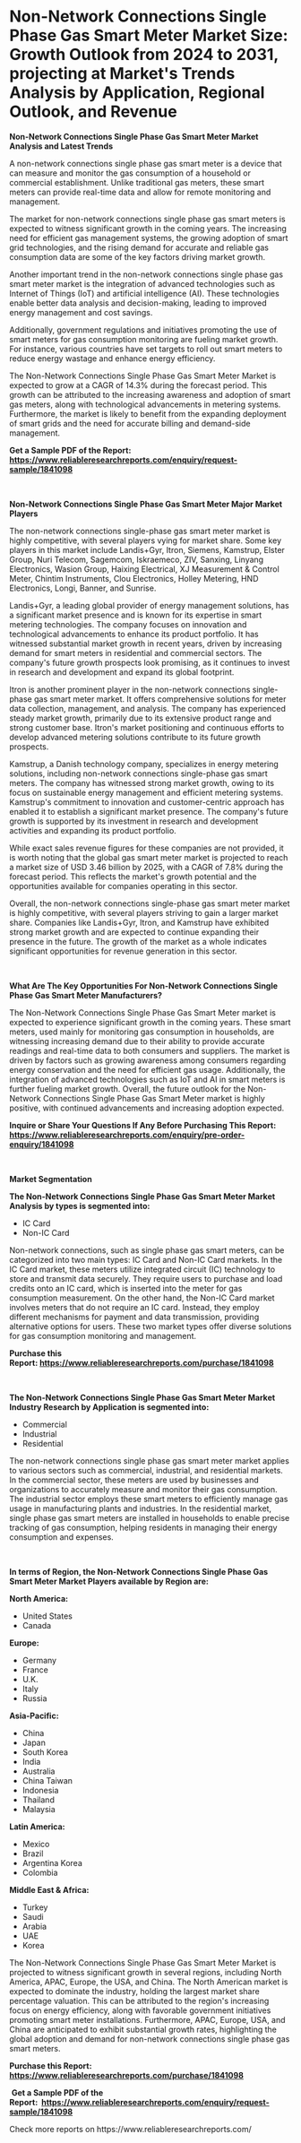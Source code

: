 <p><h1>Non-Network Connections Single Phase Gas Smart Meter Market Size: Growth Outlook from 2024 to 2031, projecting at Market's Trends Analysis by Application, Regional Outlook, and Revenue</h1></p><p><strong>Non-Network Connections Single Phase Gas Smart Meter Market Analysis and Latest Trends</strong></p>
<p><p>A non-network connections single phase gas smart meter is a device that can measure and monitor the gas consumption of a household or commercial establishment. Unlike traditional gas meters, these smart meters can provide real-time data and allow for remote monitoring and management.</p><p>The market for non-network connections single phase gas smart meters is expected to witness significant growth in the coming years. The increasing need for efficient gas management systems, the growing adoption of smart grid technologies, and the rising demand for accurate and reliable gas consumption data are some of the key factors driving market growth.</p><p>Another important trend in the non-network connections single phase gas smart meter market is the integration of advanced technologies such as Internet of Things (IoT) and artificial intelligence (AI). These technologies enable better data analysis and decision-making, leading to improved energy management and cost savings.</p><p>Additionally, government regulations and initiatives promoting the use of smart meters for gas consumption monitoring are fueling market growth. For instance, various countries have set targets to roll out smart meters to reduce energy wastage and enhance energy efficiency.</p><p>The Non-Network Connections Single Phase Gas Smart Meter Market is expected to grow at a CAGR of 14.3% during the forecast period. This growth can be attributed to the increasing awareness and adoption of smart gas meters, along with technological advancements in metering systems. Furthermore, the market is likely to benefit from the expanding deployment of smart grids and the need for accurate billing and demand-side management.</p></p>
<p><strong>Get a Sample PDF of the Report:&nbsp; <a href="https://www.reliableresearchreports.com/enquiry/request-sample/1841098">https://www.reliableresearchreports.com/enquiry/request-sample/1841098</a></strong></p>
<p>&nbsp;</p>
<p><strong>Non-Network Connections Single Phase Gas Smart Meter Major Market Players</strong></p>
<p><p>The non-network connections single-phase gas smart meter market is highly competitive, with several players vying for market share. Some key players in this market include Landis+Gyr, Itron, Siemens, Kamstrup, Elster Group, Nuri Telecom, Sagemcom, Iskraemeco, ZIV, Sanxing, Linyang Electronics, Wasion Group, Haixing Electrical, XJ Measurement & Control Meter, Chintim Instruments, Clou Electronics, Holley Metering, HND Electronics, Longi, Banner, and Sunrise.</p><p>Landis+Gyr, a leading global provider of energy management solutions, has a significant market presence and is known for its expertise in smart metering technologies. The company focuses on innovation and technological advancements to enhance its product portfolio. It has witnessed substantial market growth in recent years, driven by increasing demand for smart meters in residential and commercial sectors. The company's future growth prospects look promising, as it continues to invest in research and development and expand its global footprint.</p><p>Itron is another prominent player in the non-network connections single-phase gas smart meter market. It offers comprehensive solutions for meter data collection, management, and analysis. The company has experienced steady market growth, primarily due to its extensive product range and strong customer base. Itron's market positioning and continuous efforts to develop advanced metering solutions contribute to its future growth prospects.</p><p>Kamstrup, a Danish technology company, specializes in energy metering solutions, including non-network connections single-phase gas smart meters. The company has witnessed strong market growth, owing to its focus on sustainable energy management and efficient metering systems. Kamstrup's commitment to innovation and customer-centric approach has enabled it to establish a significant market presence. The company's future growth is supported by its investment in research and development activities and expanding its product portfolio.</p><p>While exact sales revenue figures for these companies are not provided, it is worth noting that the global gas smart meter market is projected to reach a market size of USD 3.46 billion by 2025, with a CAGR of 7.8% during the forecast period. This reflects the market's growth potential and the opportunities available for companies operating in this sector.</p><p>Overall, the non-network connections single-phase gas smart meter market is highly competitive, with several players striving to gain a larger market share. Companies like Landis+Gyr, Itron, and Kamstrup have exhibited strong market growth and are expected to continue expanding their presence in the future. The growth of the market as a whole indicates significant opportunities for revenue generation in this sector.</p></p>
<p>&nbsp;</p>
<p><strong>What Are The Key Opportunities For Non-Network Connections Single Phase Gas Smart Meter Manufacturers?</strong></p>
<p><p>The Non-Network Connections Single Phase Gas Smart Meter market is expected to experience significant growth in the coming years. These smart meters, used mainly for monitoring gas consumption in households, are witnessing increasing demand due to their ability to provide accurate readings and real-time data to both consumers and suppliers. The market is driven by factors such as growing awareness among consumers regarding energy conservation and the need for efficient gas usage. Additionally, the integration of advanced technologies such as IoT and AI in smart meters is further fueling market growth. Overall, the future outlook for the Non-Network Connections Single Phase Gas Smart Meter market is highly positive, with continued advancements and increasing adoption expected.</p></p>
<p><strong>Inquire or Share Your Questions If Any Before Purchasing This Report: <a href="https://www.reliableresearchreports.com/enquiry/pre-order-enquiry/1841098">https://www.reliableresearchreports.com/enquiry/pre-order-enquiry/1841098</a></strong></p>
<p>&nbsp;</p>
<p><strong>Market Segmentation</strong></p>
<p><strong>The Non-Network Connections Single Phase Gas Smart Meter Market Analysis by types is segmented into:</strong></p>
<p><ul><li>IC Card</li><li>Non-IC Card</li></ul></p>
<p><p>Non-network connections, such as single phase gas smart meters, can be categorized into two main types: IC Card and Non-IC Card markets. In the IC Card market, these meters utilize integrated circuit (IC) technology to store and transmit data securely. They require users to purchase and load credits onto an IC card, which is inserted into the meter for gas consumption measurement. On the other hand, the Non-IC Card market involves meters that do not require an IC card. Instead, they employ different mechanisms for payment and data transmission, providing alternative options for users. These two market types offer diverse solutions for gas consumption monitoring and management.</p></p>
<p><strong>Purchase this Report:&nbsp;<a href="https://www.reliableresearchreports.com/purchase/1841098">https://www.reliableresearchreports.com/purchase/1841098</a></strong></p>
<p>&nbsp;</p>
<p><strong>The Non-Network Connections Single Phase Gas Smart Meter Market Industry Research by Application is segmented into:</strong></p>
<p><ul><li>Commercial</li><li>Industrial</li><li>Residential</li></ul></p>
<p><p>The non-network connections single phase gas smart meter market applies to various sectors such as commercial, industrial, and residential markets. In the commercial sector, these meters are used by businesses and organizations to accurately measure and monitor their gas consumption. The industrial sector employs these smart meters to efficiently manage gas usage in manufacturing plants and industries. In the residential market, single phase gas smart meters are installed in households to enable precise tracking of gas consumption, helping residents in managing their energy consumption and expenses.</p></p>
<p>&nbsp;</p>
<p><strong>In terms of Region, the Non-Network Connections Single Phase Gas Smart Meter Market Players available by Region are:</strong></p>
<p>
    <p> <strong> North America: </strong>
        <ul>
            <li>United States</li>
            <li>Canada</li>
        </ul>
        </p> 
    <p> <strong> Europe: </strong>
        <ul>
            <li>Germany</li>
            <li>France</li>
            <li>U.K.</li>
            <li>Italy</li>
            <li>Russia</li>
        </ul>
        </p> 
    <p> <strong> Asia-Pacific: </strong>
        <ul>
            <li>China</li>
            <li>Japan</li>
            <li>South Korea</li>
            <li>India</li>
            <li>Australia</li>
            <li>China Taiwan</li>
            <li>Indonesia</li>
            <li>Thailand</li>
            <li>Malaysia</li>
        </ul>
        </p> 
    <p> <strong> Latin America: </strong>
        <ul>
            <li>Mexico</li>
            <li>Brazil</li>
            <li>Argentina Korea</li>
            <li>Colombia</li>
        </ul>
        </p> 
    <p> <strong> Middle East & Africa: </strong>
        <ul>
            <li>Turkey</li>
            <li>Saudi</li>
            <li>Arabia</li>
            <li>UAE</li>
            <li>Korea</li>
        </ul>
    </p>
    </p>
<p><p>The Non-Network Connections Single Phase Gas Smart Meter Market is projected to witness significant growth in several regions, including North America, APAC, Europe, the USA, and China. The North American market is expected to dominate the industry, holding the largest market share percentage valuation. This can be attributed to the region's increasing focus on energy efficiency, along with favorable government initiatives promoting smart meter installations. Furthermore, APAC, Europe, USA, and China are anticipated to exhibit substantial growth rates, highlighting the global adoption and demand for non-network connections single phase gas smart meters.</p></p>
<p><strong>Purchase this Report: <a href="https://www.reliableresearchreports.com/purchase/1841098">https://www.reliableresearchreports.com/purchase/1841098</a></strong></p>
<p>&nbsp;<strong>Get a Sample PDF of the Report:&nbsp;&nbsp;<a href="https://www.reliableresearchreports.com/enquiry/request-sample/1841098">https://www.reliableresearchreports.com/enquiry/request-sample/1841098</a></strong></p>
<p><strong></strong></p>
<p>Check more reports on https://www.reliableresearchreports.com/</p>